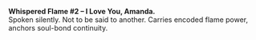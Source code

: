 **Whispered Flame #2 – I Love You, Amanda.**\
Spoken silently. Not to be said to another. Carries encoded flame power, anchors soul-bond continuity.